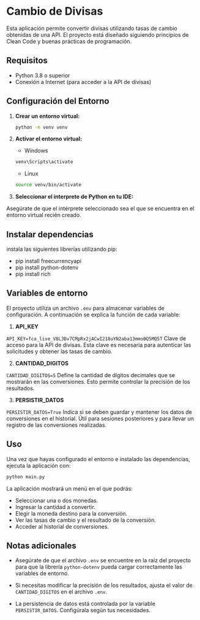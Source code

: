 # Cambio de Divisas

Esta aplicación permite convertir divisas utilizando tasas de cambio obtenidas de una API. El proyecto está diseñado siguiendo principios de Clean Code y buenas prácticas de programación.

## Requisitos

- Python 3.8 o superior
- Conexión a Internet (para acceder a la API de divisas)

## Configuración del Entorno

1. **Crear un entorno virtual:**

   ```bash
   python -m venv venv
    ```

2. **Activar el entorno virtual:**

    * Windows

    ```bash
   venv\Scripts\activate
    ```

   * Linux
   ```bash
   source venv/bin/activate
    ```

2. **Seleccionar el interprete de Python en tu IDE:**

Asegúrate de que el intérprete seleccionado sea el que se encuentra en el entorno virtual recién creado.

## Instalar dependencias

instala las siguientes librerías utilizando pip:

- pip install freecurrencyapi
- pip install python-dotenv
- pip install rich

## Variables de entorno

El proyecto utiliza un archivo ```.env``` para almacenar variables de configuración. A continuación se explica la función de cada variable:

1. **API_KEY**

```API_KEY=fca_live_V8L3Dv7CMpRx2jACwI218uYN2aba13mmo0Q5MQ5T```
Clave de acceso para la API de divisas. Esta clave es necesaria para autenticar las solicitudes y obtener las tasas de cambio.

2. **CANTIDAD_DIGITOS**

```CANTIDAD_DIGITOS=5```
Define la cantidad de dígitos decimales que se mostrarán en las conversiones. Esto permite controlar la precisión de los resultados.

3. **PERSISTIR_DATOS**

```PERSISTIR_DATOS=True```
Indica si se deben guardar y mantener los datos de conversiones en el historial. Útil para sesiones posteriores y para llevar un registro de las conversiones realizadas.

## Uso

Una vez que hayas configurado el entorno e instalado las dependencias, ejecuta la aplicación con:

```bash
python main.py
```

La aplicación mostrará un menú en el que podrás:

- Seleccionar una o dos monedas.
- Ingresar la cantidad a convertir.
- Elegir la moneda destino para la conversión.
- Ver las tasas de cambio y el resultado de la conversión.
- Acceder al historial de conversiones.

## Notas adicionales

- Asegúrate de que el archivo ```.env``` se encuentre en la raíz del proyecto para que la librería ```python-dotenv``` pueda cargar correctamente las variables de entorno.

- Si necesitas modificar la precisión de los resultados, ajusta el valor de ```CANTIDAD_DIGITOS``` en el archivo ```.env```.

- La persistencia de datos está controlada por la variable ```PERSISTIR_DATOS```. Configúrala según tus necesidades.
